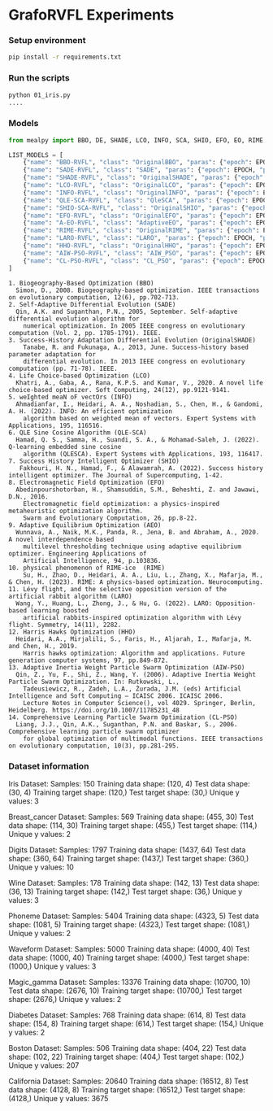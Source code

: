 # GrafoRVFL Experiments

### Setup environment

```bash
pip install -r requirements.txt
```

### Run the scripts

```bash
python 01_iris.py
....
```

### Models

```python
from mealpy import BBO, DE, SHADE, LCO, INFO, SCA, SHIO, EFO, EO, RIME, ARO, HHO, PSO

LIST_MODELS = [
    {"name": "BBO-RVFL", "class": "OriginalBBO", "paras": {"epoch": EPOCH, "pop_size": POP_SIZE}},
    {"name": "SADE-RVFL", "class": "SADE", "paras": {"epoch": EPOCH, "pop_size": POP_SIZE}},
    {"name": "SHADE-RVFL", "class": "OriginalSHADE", "paras": {"epoch": EPOCH, "pop_size": POP_SIZE}},
    {"name": "LCO-RVFL", "class": "OriginalLCO", "paras": {"epoch": EPOCH, "pop_size": POP_SIZE}},
    {"name": "INFO-RVFL", "class": "OriginalINFO", "paras": {"epoch": EPOCH, "pop_size": POP_SIZE}},
    {"name": "QLE-SCA-RVFL", "class": "QleSCA", "paras": {"epoch": EPOCH, "pop_size": POP_SIZE}},
    {"name": "SHIO-SCA-RVFL", "class": "OriginalSHIO", "paras": {"epoch": EPOCH, "pop_size": POP_SIZE}},
    {"name": "EFO-RVFL", "class": "OriginalEFO", "paras": {"epoch": EPOCH, "pop_size": POP_SIZE}},
    {"name": "A-EO-RVFL", "class": "AdaptiveEO", "paras": {"epoch": EPOCH, "pop_size": POP_SIZE}},
    {"name": "RIME-RVFL", "class": "OriginalRIME", "paras": {"epoch": EPOCH, "pop_size": POP_SIZE}},
    {"name": "LARO-RVFL", "class": "LARO", "paras": {"epoch": EPOCH, "pop_size": POP_SIZE}},
    {"name": "HHO-RVFL", "class": "OriginalHHO", "paras": {"epoch": EPOCH, "pop_size": POP_SIZE}},
    {"name": "AIW-PSO-RVFL", "class": "AIW_PSO", "paras": {"epoch": EPOCH, "pop_size": POP_SIZE}},
    {"name": "CL-PSO-RVFL", "class": "CL_PSO", "paras": {"epoch": EPOCH, "pop_size": POP_SIZE}},
]
```


```code
1. Biogeography-Based Optimization (BBO)
  Simon, D., 2008. Biogeography-based optimization. IEEE transactions on evolutionary computation, 12(6), pp.702-713.
2. Self-Adaptive Differential Evolution (SADE)
  Qin, A.K. and Suganthan, P.N., 2005, September. Self-adaptive differential evolution algorithm for
    numerical optimization. In 2005 IEEE congress on evolutionary computation (Vol. 2, pp. 1785-1791). IEEE.
3. Success-History Adaptation Differential Evolution (OriginalSHADE)
    Tanabe, R. and Fukunaga, A., 2013, June. Success-history based parameter adaptation for
    differential evolution. In 2013 IEEE congress on evolutionary computation (pp. 71-78). IEEE.
4. Life Choice-based Optimization (LCO)
  Khatri, A., Gaba, A., Rana, K.P.S. and Kumar, V., 2020. A novel life choice-based optimizer. Soft Computing, 24(12), pp.9121-9141.
5. weIghted meaN oF vectOrs (INFO)
  Ahmadianfar, I., Heidari, A. A., Noshadian, S., Chen, H., & Gandomi, A. H. (2022). INFO: An efficient optimization
    algorithm based on weighted mean of vectors. Expert Systems with Applications, 195, 116516.
6. QLE Sine Cosine Algorithm (QLE-SCA)
  Hamad, Q. S., Samma, H., Suandi, S. A., & Mohamad-Saleh, J. (2022). Q-learning embedded sine cosine
    algorithm (QLESCA). Expert Systems with Applications, 193, 116417.
7. Success History Intelligent Optimizer (SHIO)
   Fakhouri, H. N., Hamad, F., & Alawamrah, A. (2022). Success history intelligent optimizer. The Journal of Supercomputing, 1-42.
8. Electromagnetic Field Optimization (EFO)
  Abedinpourshotorban, H., Shamsuddin, S.M., Beheshti, Z. and Jawawi, D.N., 2016.
    Electromagnetic field optimization: a physics-inspired metaheuristic optimization algorithm.
    Swarm and Evolutionary Computation, 26, pp.8-22.
9. Adaptive Equilibrium Optimization (AEO)
  Wunnava, A., Naik, M.K., Panda, R., Jena, B. and Abraham, A., 2020. A novel interdependence based
    multilevel thresholding technique using adaptive equilibrium optimizer. Engineering Applications of
    Artificial Intelligence, 94, p.103836.
10. physical phenomenon of RIME-ice  (RIME)
    Su, H., Zhao, D., Heidari, A. A., Liu, L., Zhang, X., Mafarja, M., & Chen, H. (2023). RIME: A physics-based optimization. Neurocomputing.
11. Lévy flight, and the selective opposition version of the artificial rabbit algorithm (LARO)
  Wang, Y., Huang, L., Zhong, J., & Hu, G. (2022). LARO: Opposition-based learning boosted
    artificial rabbits-inspired optimization algorithm with Lévy flight. Symmetry, 14(11), 2282.
12. Harris Hawks Optimization (HHO)
  Heidari, A.A., Mirjalili, S., Faris, H., Aljarah, I., Mafarja, M. and Chen, H., 2019.
    Harris hawks optimization: Algorithm and applications. Future generation computer systems, 97, pp.849-872.
13. Adaptive Inertia Weight Particle Swarm Optimization (AIW-PSO)
  Qin, Z., Yu, F., Shi, Z., Wang, Y. (2006). Adaptive Inertia Weight Particle Swarm Optimization. In: Rutkowski, L.,
    Tadeusiewicz, R., Zadeh, L.A., Żurada, J.M. (eds) Artificial Intelligence and Soft Computing – ICAISC 2006. ICAISC 2006.
    Lecture Notes in Computer Science(), vol 4029. Springer, Berlin, Heidelberg. https://doi.org/10.1007/11785231_48
14. Comprehensive Learning Particle Swarm Optimization (CL-PSO)
  Liang, J.J., Qin, A.K., Suganthan, P.N. and Baskar, S., 2006. Comprehensive learning particle swarm optimizer
    for global optimization of multimodal functions. IEEE transactions on evolutionary computation, 10(3), pp.281-295.
```





### Dataset information

Iris Dataset:
  Samples: 150
  Training data shape: (120, 4)
  Test data shape: (30, 4)
  Training target shape: (120,)
  Test target shape: (30,)
  Unique y values: 3

Breast_cancer Dataset:
  Samples: 569
  Training data shape: (455, 30)
  Test data shape: (114, 30)
  Training target shape: (455,)
  Test target shape: (114,)
  Unique y values: 2

Digits Dataset:
  Samples: 1797
  Training data shape: (1437, 64)
  Test data shape: (360, 64)
  Training target shape: (1437,)
  Test target shape: (360,)
  Unique y values: 10

Wine Dataset:
  Samples: 178
  Training data shape: (142, 13)
  Test data shape: (36, 13)
  Training target shape: (142,)
  Test target shape: (36,)
  Unique y values: 3

Phoneme Dataset:
  Samples: 5404
  Training data shape: (4323, 5)
  Test data shape: (1081, 5)
  Training target shape: (4323,)
  Test target shape: (1081,)
  Unique y values: 2

Waveform Dataset:
  Samples: 5000
  Training data shape: (4000, 40)
  Test data shape: (1000, 40)
  Training target shape: (4000,)
  Test target shape: (1000,)
  Unique y values: 3

Magic_gamma Dataset:
  Samples: 13376
  Training data shape: (10700, 10)
  Test data shape: (2676, 10)
  Training target shape: (10700,)
  Test target shape: (2676,)
  Unique y values: 2

Diabetes Dataset:
  Samples: 768
  Training data shape: (614, 8)
  Test data shape: (154, 8)
  Training target shape: (614,)
  Test target shape: (154,)
  Unique y values: 2

Boston Dataset:
  Samples: 506
  Training data shape: (404, 22)
  Test data shape: (102, 22)
  Training target shape: (404,)
  Test target shape: (102,)
  Unique y values: 207

California Dataset:
  Samples: 20640
  Training data shape: (16512, 8)
  Test data shape: (4128, 8)
  Training target shape: (16512,)
  Test target shape: (4128,)
  Unique y values: 3675

